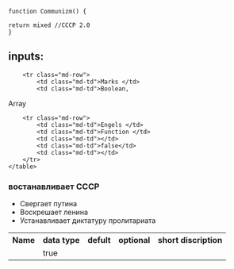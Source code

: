 ```
function Communizm() {

return mixed //СССР 2.0
}

```
## inputs:
<table class="md-table">
	<tr class="md-row">
		<th class="md-th">Name </th>
		<th class="md-th">data type</th>
		<th class="md-th">defult</th>
		<th class="md-th">optional</th>
		<th class="md-th">short discription</th>
	</tr>
			
		<tr class="md-row">
			<td class="md-td">Marks </td>
			<td class="md-td">Boolean, 
Array </td>
			<td class="md-td"></td>
			<td class="md-td">true</td>
			<td class="md-td"></td>
		</tr>
			
		<tr class="md-row">
			<td class="md-td">Engels </td>
			<td class="md-td">Function </td>
			<td class="md-td"></td>
			<td class="md-td">false</td>
			<td class="md-td"></td>
		</tr>
	</table>
### востанавливает СССР
- Cвергает путина
- Воскрешает ленина
- Устанавливает диктатуру пролитариата